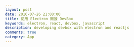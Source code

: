 ```yaml
---
layout: post
date: 2016-07-26 21:00:00
title: 使用 Electron 開發 DevBox
keywords: electron, react, devbox, javascript
description: developing devbox with electron and reactjs
comments: true
category: App
---
```

